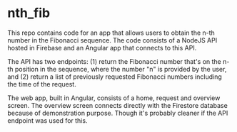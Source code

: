 # nth_fib

This repo contains code for an app that allows users to obtain the n-th number in the Fibonacci
sequence. The code consists of a NodeJS API hosted in Firebase and an Angular app that connects to this API.

The API has two endpoints: (1) return the Fibonacci number that's on the n-th position in the sequence, where the number "n" is provided by the user, and (2) return a list of previously requested Fibonacci numbers including the time of the request.

The web app, built in Angular, consists of a home, request and overview screen. The overview screen connects directly with the Firestore database because of demonstration purpose. Though it's probably cleaner if the API endpoint was used for this.
